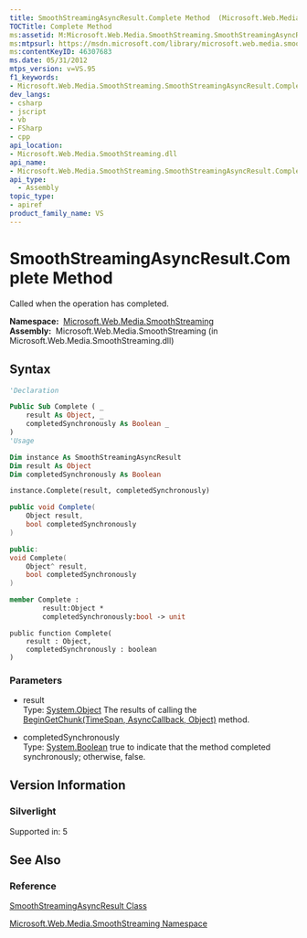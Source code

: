 ```yaml
---
title: SmoothStreamingAsyncResult.Complete Method  (Microsoft.Web.Media.SmoothStreaming)
TOCTitle: Complete Method
ms:assetid: M:Microsoft.Web.Media.SmoothStreaming.SmoothStreamingAsyncResult.Complete(System.Object,System.Boolean)
ms:mtpsurl: https://msdn.microsoft.com/library/microsoft.web.media.smoothstreaming.smoothstreamingasyncresult.complete(v=VS.95)
ms:contentKeyID: 46307683
ms.date: 05/31/2012
mtps_version: v=VS.95
f1_keywords:
- Microsoft.Web.Media.SmoothStreaming.SmoothStreamingAsyncResult.Complete
dev_langs:
- csharp
- jscript
- vb
- FSharp
- cpp
api_location:
- Microsoft.Web.Media.SmoothStreaming.dll
api_name:
- Microsoft.Web.Media.SmoothStreaming.SmoothStreamingAsyncResult.Complete
api_type:
  - Assembly
topic_type:
- apiref
product_family_name: VS
---
```


# SmoothStreamingAsyncResult.Complete Method

Called when the operation has completed.

**Namespace:**  [Microsoft.Web.Media.SmoothStreaming](microsoft-web-media-smoothstreaming-namespace_1.md)  
**Assembly:**  Microsoft.Web.Media.SmoothStreaming (in Microsoft.Web.Media.SmoothStreaming.dll)

## Syntax

```vb
'Declaration

Public Sub Complete ( _
    result As Object, _
    completedSynchronously As Boolean _
)
'Usage

Dim instance As SmoothStreamingAsyncResult
Dim result As Object
Dim completedSynchronously As Boolean

instance.Complete(result, completedSynchronously)
```

```csharp
public void Complete(
    Object result,
    bool completedSynchronously
)
```

```cpp
public:
void Complete(
    Object^ result, 
    bool completedSynchronously
)
```

``` fsharp
member Complete : 
        result:Object * 
        completedSynchronously:bool -> unit 
```

```jscript
public function Complete(
    result : Object, 
    completedSynchronously : boolean
)
```

### Parameters

  - result  
    Type: [System.Object](https://msdn.microsoft.com/library/e5kfa45b\(v=vs.95\))  
    The results of calling the [BeginGetChunk(TimeSpan, AsyncCallback, Object)](trackinfo-begingetchunk-method-microsoft-web-media-smoothstreaming_1.md) method.

<!-- end list -->

  - completedSynchronously  
    Type: [System.Boolean](https://msdn.microsoft.com/library/a28wyd50\(v=vs.95\))  
    true to indicate that the method completed synchronously; otherwise, false.

## Version Information

### Silverlight

Supported in: 5  

## See Also

### Reference

[SmoothStreamingAsyncResult Class](smoothstreamingasyncresult-class-microsoft-web-media-smoothstreaming.md)

[Microsoft.Web.Media.SmoothStreaming Namespace](microsoft-web-media-smoothstreaming-namespace_1.md)

